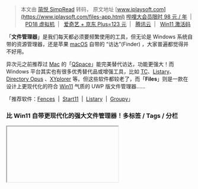 > 本文由 [简悦 SimpRead](http://ksria.com/simpread/) 转码， 原文地址 [www.iplaysoft.com](https://www.iplaysoft.com/files-app.html) [哔哩大会员限时 98 元 / 年](https://www.iplaysoft.com/p/bilibili-vip)  |   [PD18 虚拟机](https://www.iplaysoft.com/go/pdpost)  |   [爱奇艺 + 京东 Plus=123 元](https://www.iplaysoft.com/news/4313)  |   [腾讯云](https://www.iplaysoft.com/go/qcloud)  |   [Win11 激活码](https://www.iplaysoft.com/windows11.html)

「**文件管理器**」是我们每天都必须要频繁使用的工具，但无论是 Windows 系统自带的资源管理器，还是苹果 [macOS](https://www.iplaysoft.com/go/macos) 自带的 “访达”(Finder) ，大家普遍都觉得并不好用。

异次元之前推荐过 [Mac](https://www.iplaysoft.com/go/mac) 的「[QSpace](https://www.iplaysoft.com/qspace.html)」能完美替代访达，功能更强大！而 Windows 平台其实也有很多优秀替代品或增强工具，比如 [TC](https://www.iplaysoft.com/total-commander.html)、[Listary](https://www.iplaysoft.com/listary.html)、[Directory Opus](https://www.iplaysoft.com/go/directoryopus) 、[XYplorer](https://www.iplaysoft.com/go/xyplorer) 等。但这些软件都较老了，而「**Files**」则是一款在设计上更现代化的符合 [Win11](https://www.iplaysoft.com/windows11.html) 气质的 UWP 版文件管理器……

「推荐软件：[Fences](https://www.iplaysoft.com/fences.html)  |  [Start11](https://www.iplaysoft.com/start11.html)  |  [Listary](https://www.iplaysoft.com/listary.html)  |  [Groupy](https://www.iplaysoft.com/groupy.html)」

### 比 Win11 自带更现代化的强大文件管理器！多标签 / Tags / 分栏

<iframe>

「**Files**」是一款采用了微软 “Fluent Design” [设计](https://www.iplaysoft.com/tag/设计)风格的[开源](https://www.iplaysoft.com/tag/开源)免费文件管理器，[微软](https://www.iplaysoft.com/tag/微软)自己都还没在 [Windows 11](https://www.iplaysoft.com/windows11.html) 上做出来，这款第三方软件就已经出现了，而且做得还很不错。由于它名字过于普通，同时也是上架到微软商店的 UWP 版应用，所以大家一般都习惯叫它「**Files UWP**」。

![](https://img.iplaysoft.com/wp-content/uploads/2022/files_app/files_app.jpg)

Files App 应用获得了 2022 年度微软官方举办的 [Microsoft Store App Awards 最佳软件榜单奖项](https://www.iplaysoft.com/best-windows-apps-2022.html)，可谓是拥有非常高的人气。该软件不仅支持呼声极高的 “**多标签页**” 功能，同时也拥有双分栏 (窗格) 的文件浏览、文件打标签 Tags 分类等功能。

![](https://img.iplaysoft.com/wp-content/uploads/2022/files_app/files_app_screenshot.jpg)

设计上也大量运用了 “圆角” 的现代化[设计](https://www.iplaysoft.com/tag/设计) UI 界面，工具栏、地址栏、菜单等元素都有了不同程度的调整优化，还加入了大量的[动画](https://www.iplaysoft.com/tag/动画)效果，使得整个软件用起来感觉足够的精致。

![](https://img-dp.iplaysoft.com/dispatch/7ee34ad73e7c35d5111360211f3641f7.gif)

图片来自 [极客湾](https://post.smzdm.com/p/a5dnxkvx/)

### 宛如原生，胜过原生！

Files 这款软件并没有像 [Total Commander](https://www.iplaysoft.com/total-commander.html)、[Directory Opus](https://www.iplaysoft.com/go/directoryopus) 、[XYplorer](https://www.iplaysoft.com/go/xyplorer) 那样大幅改变了用户的使用习惯，它跟原生的**资源管理器**很相像，可算是 Windows 自带文件管理器的 “[加强](https://www.iplaysoft.com/tag/增强)进化版”！所以随便上手即用，没有任何[学习](https://www.iplaysoft.com/tag/学习)门槛，也不必改变以往的操作习惯。

![](https://img.iplaysoft.com/wp-content/uploads/2022/files_app/files_split_view.jpg)

它最受好评的地方是可以弥补自带资源管理器的几个痛点之处，比如像[浏览器](https://www.iplaysoft.com/tag/浏览器)一般的选项卡 (多标签页)、列表浏览、更详细的文件预览窗口、文件 Tags 标签系统，以及如上图一样的双文件夹 “分栏浏览” 布局等等。

### 优雅圆润的界面，细节更丰富

尽管第一眼看过去，Files 应用跟 [Windows 11](https://www.iplaysoft.com/windows11.html) 自带的文件管理器区别不大，但其实在很多细节的视觉设计上得还是更细腻更优雅。比如你可以设置主题颜色；比如文件夹、磁盘等都加上圆角的背景效果，从视觉上能更轻易地跟文件区分开来，可以提高分拣文件的[效率](https://www.iplaysoft.com/tag/效率)。

![](https://img.iplaysoft.com/wp-content/uploads/2022/files_app/files_app_dark_theme.jpg)

同时 Files 支持双文件分栏显示，可以根据高效地[管理](https://www.iplaysoft.com/tag/管理)文件。同时，在 UI 上对平板、触摸屏的用户来说，使用体验明显比原生资源管理器更好，而且也支持明亮和暗黑模式的主题。

### 更好用的多标签页、侧边栏

[Files UWP](https://www.iplaysoft.com/files-app.html) 支持了无数人呼声最高 “多标签页” 功能，同时还可以以 “列表” 的方式来显示标签页，在需要打开多个不同文件夹时，这个功能可以更加方便高效地切换。

在侧边栏上，你可以自定义要显示的「常用入口」，比如本地[磁盘](https://www.iplaysoft.com/tag/硬盘)驱动器、网络磁盘、回收站、收藏夹，或将自己的常用文件夹固定到侧边栏上，方便随时快速打开。

![](https://img.iplaysoft.com/wp-content/uploads/2022/files_app/files_sidebar.jpg)

侧边栏方面，你可以自由设置要显示的内容，包括收藏夹、回收站、驱动器、网络驱动器等。以及也可以把常用的文件夹固定到侧栏的收藏夹里面。

### 文件标签 Tags 系统

Files 还支持 Windows 本身并没有的 Tags 文件标签功能，它可以像 [Mac](https://www.iplaysoft.com/tag/mac) 系统一样给文件打上不同的颜色标签来进行分类管理以及查询[搜索](https://www.iplaysoft.com/tag/搜索)。异次元曾推荐过 [TagLyst](https://www.iplaysoft.com/taglyst-next.html)、[Document TagExplorer](https://www.iplaysoft.com/document-tagexplorer.html) 等工具都是用来做这个事情的，而 Files 直接内置了此功能。

![](https://img.iplaysoft.com/wp-content/uploads/2022/files_app/files_tags.jpg)

我们可以在设置里的实验室功能里面开启 “启用文件标签” 功能。这对于文档较多的[办公](https://www.iplaysoft.com/tag/办公)用户来说，Tags 文件标签归类是一个不错的文件管理方法。

### 卸载并解除关联，解决无法打开资源管理器：

部分网友表示安装 Files 并设置成关联打开文件夹，在卸载了 Files 之后会出现错误，无法打开原生默认的资源管理器情况。官方其实也在 Github 上提供了解决方法，只需要[下载这个注册表文件](https://dl.iplaysoft.com/files/5750.html)，双击导入「移除关联」，并重启电脑即可。

### 总结：

**Files UWP** 还有许许多多的小功能细节，比如自定义外观 / 主题颜色、多任务双窗口模式、紧凑模式等等，都需要你上手亲自体验。

由于它是[开源](https://www.iplaysoft.com/tag/开源)免费的应用，所以如果你正在使用 [Win11](https://www.iplaysoft.com/windows11.html)、[Win10](https://www.iplaysoft.com/windows10.html)，并且觉得自带的资源管理器不够好用，那么就该试试这款 “加强版” 的 Files App 了。它虽不是那种能让你耳目一新的工具，但确实能从中感受到不少比原生文件管理器更多的细节。

### 相关文件下载地址

官方网站：[访问](https://files.community/?utm_source=iplaysoft.com&hmsr=iplaysoft.com)  
软件性质：免费开源  
相关软件：[Fences](https://www.iplaysoft.com/fences.html)  |  [Start11](https://www.iplaysoft.com/start11.html)  |  [Listary](https://www.iplaysoft.com/listary.html)  |  [Groupy](https://www.iplaysoft.com/groupy.html)  
相关链接：[微软相关](https://www.iplaysoft.com/tag/微软)  |  [更多开源](https://www.iplaysoft.com/tag/开源)  |  [增强工具](https://www.iplaysoft.com/tag/增强)

[下载 Files App 文件管理器 (Win11/10)](https://dl.iplaysoft.com/files/5747.html) | [取消系统关联](https://dl.iplaysoft.com/files/5750.html)  |  [效率相关](https://www.iplaysoft.com/tag/%E6%95%88%E7%8E%87)  |  [管理相关](https://www.iplaysoft.com/tag/%E7%AE%A1%E7%90%86)  |  [文件相关](https://www.iplaysoft.com/tag/%E6%96%87%E4%BB%B6)